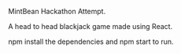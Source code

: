 MintBean Hackathon Attempt.

A head to head blackjack game made using React. 

npm install the dependencies and npm start to run.